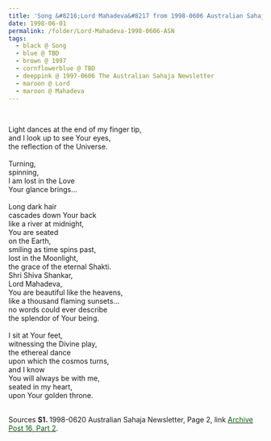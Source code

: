 ```yaml
---
title: 'Song &#8216;Lord Mahadeva&#8217 from 1998-0606 Australian Sahaja Newsletter, Page 2'
date: 1998-06-01
permalink: /folder/Lord-Mahadeva-1998-0606-ASN
tags:
  - black @ Song
  - blue @ TBD
  - brown @ 1997
  - cornflowerblue @ TBD
  - deeppink @ 1997-0606 The Australian Sahaja Newsletter
  - maroon @ Lord
  - maroon @ Mahadeva
---
```


<br>

<p>
Light dances at the end of my finger tip,<br>
and I look up to see Your eyes,<br>
the reflection of the Universe.<br>
<br>
Turning,<br>
spinning,<br>
l am lost in the Love<br>
Your glance brings...<br>
<br>
Long dark hair<br>
cascades down Your back<br>
like a river at midnight,<br>
You are seated<br>
on the Earth,<br>
smiling as time spins past,<br>
lost in the Moonlight,<br>
the grace of the eternal Shakti.<br>
Shri Shiva Shankar,<br>
Lord Mahadeva,<br>
You are beautiful like the heavens,<br>
like a thousand flaming sunsets...<br>
no words could ever describe<br>
the splendor of Your being.<br>
<br>
I sit at Your feet,<br>
witnessing the Divine play,<br>
the ethereal dance<br>
upon which the cosmos turns,<br>
and I know<br>
You will always be with me,<br>
seated in my heart,<br>
upon Your golden throne.
</p> 

<br>

<wave-list>
<list-title color="DarkSeaGreen" width="40">Sources</list-title>
  <list-item color="BlanchedAlmond"  width="280"><b>S1. </b> 1998-0620 Australian Sahaja Newsletter, Page 2, link <a href="https://seven-teams.github.io/archives/2023/1215"><font color="DarkGreen">Archive Post 16, Part 2</font></a>.</list-item>
</wave-list>